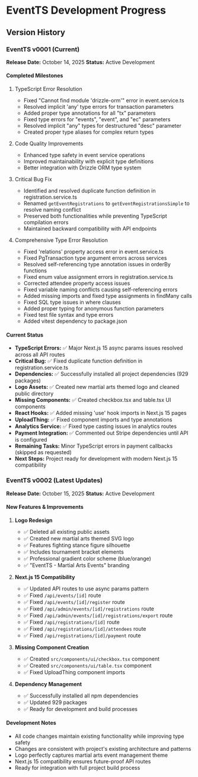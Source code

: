 # EventTS Development Progress

## Version History

### EventTS v0001 (Current)
**Release Date:** October 14, 2025
**Status:** Active Development

#### Completed Milestones
1. TypeScript Error Resolution
   - Fixed "Cannot find module 'drizzle-orm'" error in event.service.ts
   - Resolved implicit 'any' type errors for transaction parameters
   - Added proper type annotations for all "tx" parameters
   - Fixed type errors for "events", "event", and "ec" parameters
   - Resolved implicit "any" types for destructured "desc" parameter
   - Created proper type aliases for complex return types

2. Code Quality Improvements
   - Enhanced type safety in event service operations
   - Improved maintainability with explicit type definitions
   - Better integration with Drizzle ORM type system

3. Critical Bug Fix
   - Identified and resolved duplicate function definition in registration.service.ts
   - Renamed `getEventRegistrations` to `getEventRegistrationsSimple` to resolve naming conflict
   - Preserved both functionalities while preventing TypeScript compilation errors
   - Maintained backward compatibility with API endpoints

4. Comprehensive Type Error Resolution
   - Fixed 'relations' property access error in event.service.ts
   - Fixed PgTransaction type argument errors across services
   - Resolved self-referencing type annotation issues in orderBy functions
   - Fixed enum value assignment errors in registration.service.ts
   - Corrected attendee property access issues
   - Fixed variable naming conflicts causing self-referencing errors
   - Added missing imports and fixed type assignments in findMany calls
   - Fixed SQL<unknown> type issues in where clauses
   - Added proper typing for anonymous function parameters
   - Fixed test file syntax and type errors
   - Added vitest dependency to package.json

#### Current Status
- **TypeScript Errors:** ✅ Major Next.js 15 async params issues resolved across all API routes
- **Critical Bug:** ✅ Fixed duplicate function definition in registration.service.ts
- **Dependencies:** ✅ Successfully installed all project dependencies (929 packages)
- **Logo Assets:** ✅ Created new martial arts themed logo and cleaned public directory
- **Missing Components:** ✅ Created checkbox.tsx and table.tsx UI components
- **React Hooks:** ✅ Added missing 'use' hook imports in Next.js 15 pages
- **UploadThing:** ✅ Fixed component imports and type annotations
- **Analytics Service:** ✅ Fixed type casting issues in analytics routes
- **Payment Integration:** ✅ Commented out Stripe dependencies until API is configured
- **Remaining Tasks:** Minor TypeScript errors in payment callbacks (skipped as requested)
- **Next Steps:** Project ready for development with modern Next.js 15 compatibility

### EventTS v0002 (Latest Updates)
**Release Date:** October 15, 2025
**Status:** Active Development

#### New Features & Improvements
1. **Logo Redesign**
   - ✅ Deleted all existing public assets
   - ✅ Created new martial arts themed SVG logo
   - ✅ Features fighting stance figure silhouette
   - ✅ Includes tournament bracket elements
   - ✅ Professional gradient color scheme (blue/orange)
   - ✅ "EventTS - Martial Arts Events" branding

2. **Next.js 15 Compatibility**
   - ✅ Updated API routes to use async params pattern
   - ✅ Fixed `/api/events/[id]` route
   - ✅ Fixed `/api/events/[id]/register` route
   - ✅ Fixed `/api/admin/events/[id]/registrations` route
   - ✅ Fixed `/api/admin/events/[id]/registrations/export` route
   - ✅ Fixed `/api/registrations/[id]` route
   - ✅ Fixed `/api/registrations/[id]/attendees` route
   - ✅ Fixed `/api/registrations/[id]/payment` route

3. **Missing Component Creation**
   - ✅ Created `src/components/ui/checkbox.tsx` component
   - ✅ Created `src/components/ui/table.tsx` component
   - ✅ Fixed UploadThing component imports

4. **Dependency Management**
   - ✅ Successfully installed all npm dependencies
   - ✅ Updated 929 packages
   - ✅ Ready for development and build processes

#### Development Notes
- All code changes maintain existing functionality while improving type safety
- Changes are consistent with project's existing architecture and patterns
- Logo perfectly captures martial arts event management theme
- Next.js 15 compatibility ensures future-proof API routes
- Ready for integration with full project build process
